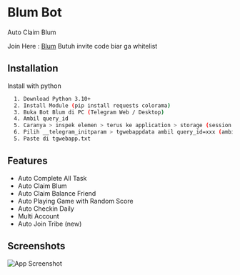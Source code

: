 
# Blum Bot
Auto Claim Blum

Join Here : [Blum](https://t.me/BlumCryptoBot/app?startapp=ref_YDIeHowsnz)
Butuh invite code biar ga whitelist

## Installation

Install with python

```bash
  1. Download Python 3.10+
  2. Install Module (pip install requests colorama)
  3. Buka Bot Blum di PC (Telegram Web / Desktop)
  4. Ambil query_id 
  5. Caranya > inspek elemen > terus ke application > storage (session storage) > pilih telegram.blum.codes
  6. Pilih __telegram_initparam > tgwebappdata ambil query_id=xxx (ambil semua) kecuali tgwebappnya
  5. Paste di tgwebapp.txt
```


## Features

- Auto Complete All Task
- Auto Claim Blum
- Auto Claim Balance Friend
- Auto Playing Game with Random Score
- Auto Checkin Daily
- Multi Account
- Auto Join Tribe (new)

## Screenshots

![App Screenshot](https://i.ibb.co.com/BBJtKwp/Cuplikan-layar-2024-06-01-190624.png)

